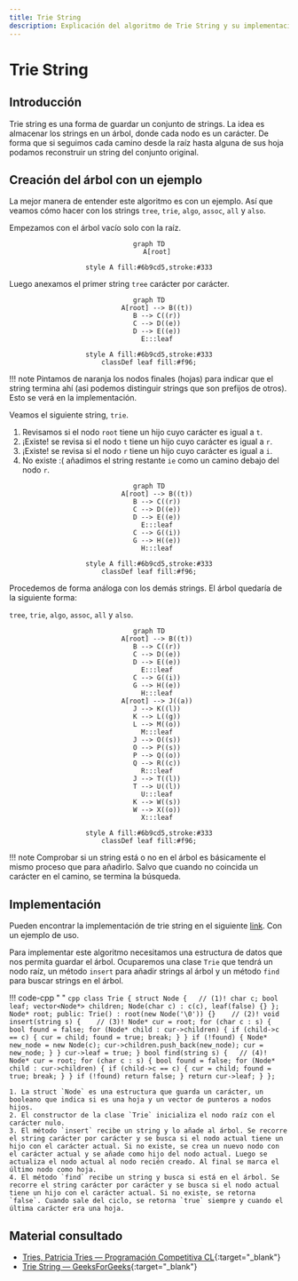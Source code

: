 ```yaml
---
title: Trie String
description: Explicación del algoritmo de Trie String y su implementación en C++.
---
```


# Trie String

## Introducción

Trie string es una forma de guardar un conjunto de strings. La idea es almacenar los strings en un árbol, donde cada nodo es un carácter. De forma que si seguimos cada camino desde la raíz hasta alguna de sus hoja podamos reconstruir un string del conjunto original.

## Creación del árbol con un ejemplo

La mejor manera de entender este algoritmo es con un ejemplo. Así que veamos cómo hacer con los strings `tree`, `trie`, `algo`, `assoc`, `all` y `also`.

Empezamos con el árbol vacío solo con la raíz.

<center>

``` mermaid
graph TD
    A[root]

style A fill:#6b9cd5,stroke:#333
```

</center>

Luego anexamos el primer string `tree` carácter por carácter.

<center>

``` mermaid
graph TD
    A[root] --> B((t))
    B --> C((r))
    C --> D((e))
    D --> E((e))
    E:::leaf

style A fill:#6b9cd5,stroke:#333
classDef leaf fill:#f96;
```

</center>

!!! note
    Pintamos de naranja los nodos finales (hojas) para indicar que el string termina ahí (asi podemos distinguir strings que son prefijos de otros). Esto se verá en la implementación.

Veamos el siguiente string, `trie`.

1. Revisamos si el nodo `root` tiene un hijo cuyo carácter es igual a `t`.
2. ¡Existe! se revisa si el nodo `t` tiene un hijo cuyo carácter es igual a `r`.
3. ¡Existe! se revisa si el nodo `r` tiene un hijo cuyo carácter es igual a `i`.
4. No existe :( añadimos el string restante `ie` como un camino debajo del nodo `r`.

<center>

``` mermaid
graph TD
    A[root] --> B((t))
    B --> C((r))
    C --> D((e))
    D --> E((e))
    E:::leaf
    C --> G((i))
    G --> H((e))
    H:::leaf

style A fill:#6b9cd5,stroke:#333
classDef leaf fill:#f96;
```

</center>

Procedemos de forma análoga con los demás strings. El árbol quedaría de la siguiente forma:

`tree`, `trie`, `algo`, `assoc`, `all` y `also`.

<center>

``` mermaid
graph TD
    A[root] --> B((t))
    B --> C((r))
    C --> D((e))
    D --> E((e))
    E:::leaf
    C --> G((i))
    G --> H((e))
    H:::leaf
    A[root] --> J((a))
    J --> K((l))
    K --> L((g))
    L --> M((o))
    M:::leaf
    J --> O((s))
    O --> P((s))
    P --> Q((o))
    Q --> R((c))
    R:::leaf
    J --> T((l))
    T --> U((l))
    U:::leaf
    K --> W((s))
    W --> X((o))
    X:::leaf

style A fill:#6b9cd5,stroke:#333
classDef leaf fill:#f96;
```

</center>

!!! note
    Comprobar si un string está o no en el árbol es básicamente el mismo proceso que para añadirlo. Salvo que cuando no coincida un carácter en el camino, se termina la búsqueda.

## Implementación

Pueden encontrar la implementación de trie string en el siguiente [link](https://github.com/Wh4rp/Competitive-Programming/blob/main/Notes/Strings/Trie%20String.h). Con un ejemplo de uso.

Para implementar este algoritmo necesitamos una estructura de datos que nos permita guardar el árbol. Ocuparemos una clase `Trie` que tendrá un nodo raíz, un método `insert` para añadir strings al árbol y un método `find` para buscar strings en el árbol.

!!! code-cpp " "
    ```cpp
    class Trie {
        struct Node {   // (1)!
            char c;
            bool leaf;
            vector<Node*> children;
            Node(char c) : c(c), leaf(false) {}
        };
        Node* root;
    public:
        Trie() : root(new Node('\0')) {}    // (2)!
        void insert(string s) {    // (3)!
            Node* cur = root;
            for (char c : s) {
                bool found = false;
                for (Node* child : cur->children) {
                    if (child->c == c) {
                        cur = child;
                        found = true;
                        break;
                    }
                }
                if (!found) {
                    Node* new_node = new Node(c);
                    cur->children.push_back(new_node);
                    cur = new_node;
                }
            }
            cur->leaf = true;
        }
        bool find(string s) {   // (4)!
            Node* cur = root;
            for (char c : s) {
                bool found = false;
                for (Node* child : cur->children) {
                    if (child->c == c) {
                        cur = child;
                        found = true;
                        break;
                    }
                }
                if (!found) return false;
            }
            return cur->leaf;
        }
    };
    ```

    1. La struct `Node` es una estructura que guarda un carácter, un booleano que indica si es una hoja y un vector de punteros a nodos hijos.
    2. El constructor de la clase `Trie` inicializa el nodo raíz con el carácter nulo.
    3. El método `insert` recibe un string y lo añade al árbol. Se recorre el string carácter por carácter y se busca si el nodo actual tiene un hijo con el carácter actual. Si no existe, se crea un nuevo nodo con el carácter actual y se añade como hijo del nodo actual. Luego se actualiza el nodo actual al nodo recién creado. Al final se marca el último nodo como hoja.
    4. El método `find` recibe un string y busca si está en el árbol. Se recorre el string carácter por carácter y se busca si el nodo actual tiene un hijo con el carácter actual. Si no existe, se retorna `false`. Cuando sale del ciclo, se retorna `true` siempre y cuando el última carácter era una hoja. 

## Material consultado

- [Tries, Patricia Tries — Programación Competitiva CL](https://youtu.be/wv0ADgndMmc?t=3735){:target="_blank"}
- [Trie String — GeeksForGeeks](https://www.geeksforgeeks.org/trie-insert-and-search/){:target="_blank"}

